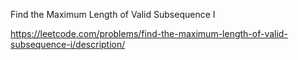 Find the Maximum Length of Valid Subsequence I

https://leetcode.com/problems/find-the-maximum-length-of-valid-subsequence-i/description/
